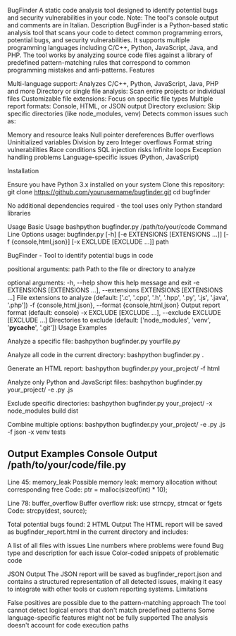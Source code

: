 BugFinder
A static code analysis tool designed to identify potential bugs and security vulnerabilities in your code.
Note: The tool's console output and comments are in Italian.
Description
BugFinder is a Python-based static analysis tool that scans your code to detect common programming errors, potential bugs, and security vulnerabilities. It supports multiple programming languages including C/C++, Python, JavaScript, Java, and PHP.
The tool works by analyzing source code files against a library of predefined pattern-matching rules that correspond to common programming mistakes and anti-patterns.
Features

Multi-language support: Analyzes C/C++, Python, JavaScript, Java, PHP and more
Directory or single file analysis: Scan entire projects or individual files
Customizable file extensions: Focus on specific file types
Multiple report formats: Console, HTML, or JSON output
Directory exclusion: Skip specific directories (like node_modules, venv)
Detects common issues such as:

Memory and resource leaks
Null pointer dereferences
Buffer overflows
Uninitialized variables
Division by zero
Integer overflows
Format string vulnerabilities
Race conditions
SQL injection risks
Infinite loops
Exception handling problems
Language-specific issues (Python, JavaScript)



Installation

Ensure you have Python 3.x installed on your system
Clone this repository:
git clone https://github.com/yourusername/bugfinder.git
cd bugfinder

No additional dependencies required - the tool uses only Python standard libraries

Usage
Basic Usage
bashpython bugfinder.py /path/to/your/code
Command Line Options
usage: bugfinder.py [-h] [-e EXTENSIONS [EXTENSIONS ...]] [-f {console,html,json}] [-x EXCLUDE [EXCLUDE ...]] path

BugFinder - Tool to identify potential bugs in code

positional arguments:
  path                  Path to the file or directory to analyze

optional arguments:
  -h, --help            show this help message and exit
  -e EXTENSIONS [EXTENSIONS ...], --extensions EXTENSIONS [EXTENSIONS ...]
                        File extensions to analyze (default: ['.c', '.cpp', '.h', '.hpp', '.py', '.js', '.java', '.php'])
  -f {console,html,json}, --format {console,html,json}
                        Output report format (default: console)
  -x EXCLUDE [EXCLUDE ...], --exclude EXCLUDE [EXCLUDE ...]
                        Directories to exclude (default: ['node_modules', 'venv', '__pycache__', '.git'])
Usage Examples

Analyze a specific file:
bashpython bugfinder.py yourfile.py

Analyze all code in the current directory:
bashpython bugfinder.py .

Generate an HTML report:
bashpython bugfinder.py your_project/ -f html

Analyze only Python and JavaScript files:
bashpython bugfinder.py your_project/ -e .py .js

Exclude specific directories:
bashpython bugfinder.py your_project/ -x node_modules build dist

Combine multiple options:
bashpython bugfinder.py your_project/ -e .py .js -f json -x venv tests


Output Examples
Console Output
/path/to/your/code/file.py
------------------------
  Line 45: memory_leak
    Possible memory leak: memory allocation without corresponding free
    Code: ptr = malloc(sizeof(int) * 10);

  Line 78: buffer_overflow
    Buffer overflow risk: use strncpy, strncat or fgets
    Code: strcpy(dest, source);

Total potential bugs found: 2
HTML Output
The HTML report will be saved as bugfinder_report.html in the current directory and includes:

A list of all files with issues
Line numbers where problems were found
Bug type and description for each issue
Color-coded snippets of problematic code

JSON Output
The JSON report will be saved as bugfinder_report.json and contains a structured representation of all detected issues, making it easy to integrate with other tools or custom reporting systems.
Limitations

False positives are possible due to the pattern-matching approach
The tool cannot detect logical errors that don't match predefined patterns
Some language-specific features might not be fully supported
The analysis doesn't account for code execution paths
